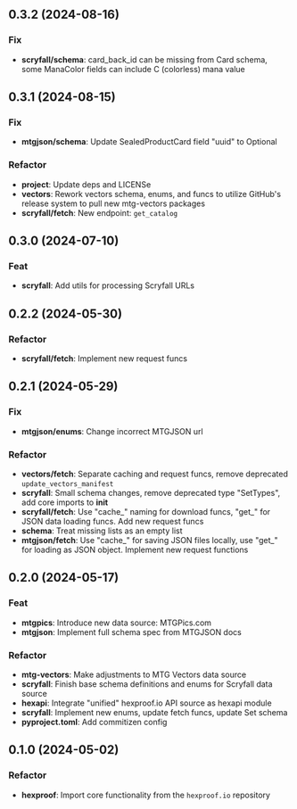 ## 0.3.2 (2024-08-16)

### Fix

- **scryfall/schema**: card_back_id can be missing from Card schema, some ManaColor fields can include C (colorless) mana value

## 0.3.1 (2024-08-15)

### Fix

- **mtgjson/schema**: Update SealedProductCard field "uuid" to Optional

### Refactor

- **project**: Update deps and LICENSe
- **vectors**: Rework vectors schema, enums, and funcs to utilize GitHub's release system to pull new mtg-vectors packages
- **scryfall/fetch**: New endpoint: `get_catalog`

## 0.3.0 (2024-07-10)

### Feat

- **scryfall**: Add utils for processing Scryfall URLs

## 0.2.2 (2024-05-30)

### Refactor

- **scryfall/fetch**: Implement new request funcs

## 0.2.1 (2024-05-29)

### Fix

- **mtgjson/enums**: Change incorrect MTGJSON url

### Refactor

- **vectors/fetch**: Separate caching and request funcs, remove deprecated `update_vectors_manifest`
- **scryfall**: Small schema changes, remove deprecated type "SetTypes", add core imports to __init__
- **scryfall/fetch**: Use "cache_" naming for download funcs, "get_" for JSON data loading funcs. Add new request funcs
- **schema**: Treat missing lists as an empty list
- **mtgjson/fetch**: Use "cache_" for saving JSON files locally, use "get_" for loading as JSON object. Implement new request functions

## 0.2.0 (2024-05-17)

### Feat

- **mtgpics**: Introduce new data source: MTGPics.com
- **mtgjson**: Implement full schema spec from MTGJSON docs

### Refactor

- **mtg-vectors**: Make adjustments to MTG Vectors data source
- **scryfall**: Finish base schema definitions and enums for Scryfall data source
- **hexapi**: Integrate "unified" hexproof.io API source as hexapi module
- **scryfall**: Implement new enums, update fetch funcs, update Set schema
- **pyproject.toml**: Add commitizen config

## 0.1.0 (2024-05-02)

### Refactor

- **hexproof**: Import core functionality from the `hexproof.io` repository
